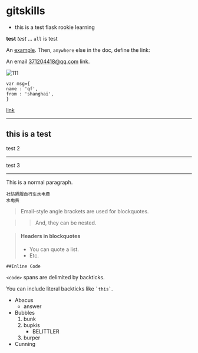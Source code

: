 # gitskills

* this is a test flask
rookie learning

**test**
_test_
... `all` is test

An [example][id]. Then, `anywhere`
else in the doc, define the link:

[id]: http://example.com/  "Title"

An email <371204418@qq.com> link.


![111](http://www.runoob.com/images/lamp.jpg)




```
var msg={
name : 'qf',
from : 'shanghai',
}
```
[link](http://qfsf0220.win)

------

this is a test
--------------
test 2
* * *
test 3
* * *

This is a normal paragraph.

    社防晒服自行车水电费
    水电费


> Email-style angle brackets
> are used for blockquotes.

> > And, they can be nested.

> #### Headers in blockquotes
>
> * You can quote a list.
> * Etc.
```
##Inline Code
```
`<code>` spans are delimited
by backticks.

You can include literal backticks
like `` `this` ``.

*   Abacus
    * answer
*   Bubbles
    1.  bunk
    2.  bupkis
        * BELITTLER
    3. burper
*   Cunning